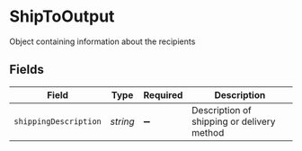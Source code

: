 # ShipToOutput

Object containing information about the recipients


## Fields

| Field                                      | Type                                       | Required                                   | Description                                |
| ------------------------------------------ | ------------------------------------------ | ------------------------------------------ | ------------------------------------------ |
| `shippingDescription`                      | *string*                                   | :heavy_minus_sign:                         | Description of shipping or delivery method |